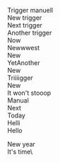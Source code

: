 Trigger manuell\
New trigger\
Next trigger\
Another trigger\
Now\
Newwwest\
New\
YetAnother\
New\
Triiiigger\
New\
It won't stooop\
Manual\
Next\
Today\
Helli\
Hello

New year\
It's time\
